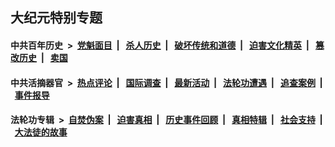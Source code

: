 ## 大纪元特别专题

#### 中共百年历史 &nbsp;>&nbsp; [党魁面目](indexes/nf1176107/README.md?01010430) &nbsp;| &nbsp; [杀人历史](indexes/nf1176106/README.md?01010430) &nbsp;| &nbsp; [破坏传统和道德](indexes/nf1176106/README.md?01010430) &nbsp;| &nbsp; [迫害文化精英](indexes/nf1176111/README.md?01010430) &nbsp;| &nbsp; [篡改历史](indexes/nf1176115/README.md?01010430) &nbsp;| &nbsp; [卖国](indexes/nf1176117/README.md?01010430) 

#### 中共活摘器官 &nbsp;>&nbsp; [热点评论](indexes/nf5879/README.md?01010430) &nbsp;| &nbsp; [国际调查](indexes/nf5947/README.md?01010430) &nbsp;| &nbsp; [最新活动](indexes/nf5883/README.md?01010430) &nbsp;| &nbsp; [法轮功遭遇](indexes/nf5881/README.md?01010430) &nbsp;| &nbsp; [追查案例](indexes/nf5880/README.md?01010430) &nbsp;| &nbsp; [事件报导](indexes/nf5877/README.md?01010430) 

#### 法轮功专辑 &nbsp;>&nbsp; [自焚伪案](indexes/nf5562/README.md?01010430) &nbsp;| &nbsp; [迫害真相](indexes/nf4379/README.md?01010430) &nbsp;| &nbsp; [历史事件回顾](indexes/nf5793/README.md?01010430) &nbsp;| &nbsp; [真相特辑](indexes/nf4389/README.md?01010430) &nbsp;| &nbsp; [社会支持](indexes/nf4386/README.md?01010430) &nbsp;| &nbsp; [大法徒的故事](indexes/nf1147481/README.md?01010430) 

